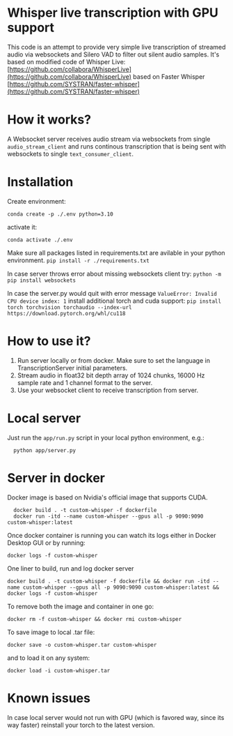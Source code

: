 # Whisper live transcription with GPU support

This code is an attempt to provide very simple live transcription of streamed audio via websockets and Silero VAD to filter out silent audio samples. It's based on modified code of Whisper Live: [https://github.com/collabora/WhisperLive](https://github.com/collabora/WhisperLive) based on Faster Whisper [https://github.com/SYSTRAN/faster-whisper](https://github.com/SYSTRAN/faster-whisper)

# How it works?

A Websocket server receives audio stream via websockets from single `audio_stream_client` and runs continous transcription that is being sent with websockets to single `text_consumer_client`.

# Installation

Create environment:

`conda create -p ./.env python=3.10`

activate it:

`conda activate ./.env`

Make sure all packages listed in requirements.txt are avilable in your python environment.
`pip install -r ./requirements.txt`

In case server throws error about missing websockets client try:
`python -m pip install websockets`

In case the server.py would quit with error message `ValueError: Invalid CPU device index: 1` install additional torch and cuda support:
`pip install torch torchvision torchaudio --index-url https://download.pytorch.org/whl/cu118`

# How to use it?

1. Run server locally or from docker. Make sure to set the language in TranscriptionServer initial parameters.
2. Stream audio in float32 bit depth array of 1024 chunks, 16000 Hz sample rate and 1 channel format to the server.
3. Use your websocket client to receive transcription from server.

# Local server

Just run the `app/run.py` script in your local python environment, e.g.:

```
  python app/server.py
```

# Server in docker

Docker image is based on Nvidia's official image that supports CUDA.

```
  docker build . -t custom-whisper -f dockerfile
  docker run -itd --name custom-whisper --gpus all -p 9090:9090 custom-whisper:latest
```

Once docker container is running you can watch its logs either in Docker Desktop GUI or by running:

```
docker logs -f custom-whisper
```

One liner to build, run and log docker server

```
docker build . -t custom-whisper -f dockerfile && docker run -itd --name custom-whisper --gpus all -p 9090:9090 custom-whisper:latest && docker logs -f custom-whisper
```

To remove both the image and container in one go:

```
docker rm -f custom-whisper && docker rmi custom-whisper
```

To save image to local .tar file:
```
docker save -o custom-whisper.tar custom-whisper
```

and to load it on any system:
```
docker load -i custom-whisper.tar
```

# Known issues

In case local server would not run with GPU (which is favored way, since its way faster) reinstall your torch to the latest version.
